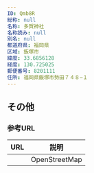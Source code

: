 ```yaml
---
ID: Qmb8R
総称: null
名称: 多賀神社
名称読み: null
別名: null
都道府県: 福岡県
区域: 飯塚市
緯度: 33.6856128
経度: 130.725025
郵便番号: 8201111
住所: 福岡県飯塚市勢田７４８−１
---
```


## その他

### 参考URL

| URL | 説明          |
| --- | ------------- |
|     | OpenStreetMap |
